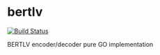 # bertlv

[![Build Status](https://travis-ci.org/albenik/bertlv.svg?branch=master)](https://travis-ci.org/albenik/bertlv)

BERTLV encoder/decoder pure GO implementation
